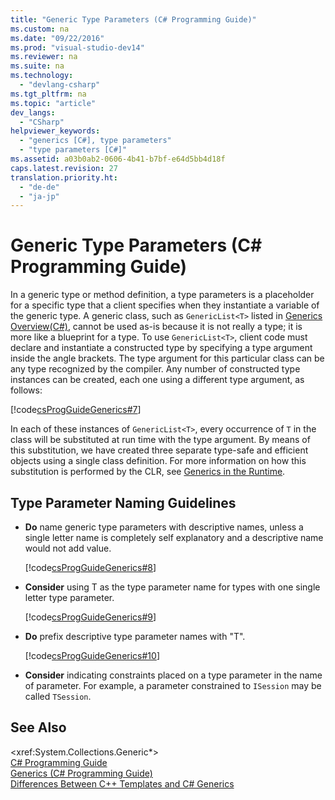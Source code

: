 ```yaml
---
title: "Generic Type Parameters (C# Programming Guide)"
ms.custom: na
ms.date: "09/22/2016"
ms.prod: "visual-studio-dev14"
ms.reviewer: na
ms.suite: na
ms.technology: 
  - "devlang-csharp"
ms.tgt_pltfrm: na
ms.topic: "article"
dev_langs: 
  - "CSharp"
helpviewer_keywords: 
  - "generics [C#], type parameters"
  - "type parameters [C#]"
ms.assetid: a03b0ab2-0606-4b41-b7bf-e64d5bb4d18f
caps.latest.revision: 27
translation.priority.ht: 
  - "de-de"
  - "ja-jp"
---
```

# Generic Type Parameters (C# Programming Guide)
In a generic type or method definition, a type parameters is a placeholder for a specific type that a client specifies when they instantiate a variable of the generic type. A generic class, such as `GenericList<T>` listed in [Generics Overview(C#)](../vs140/introduction-to-generics--csharp-programming-guide-.md), cannot be used as-is because it is not really a type; it is more like a blueprint for a type. To use `GenericList<T>`, client code must declare and instantiate a constructed type by specifying a type argument inside the angle brackets. The type argument for this particular class can be any type recognized by the compiler. Any number of constructed type instances can be created, each one using a different type argument, as follows:  
  
 [!code[csProgGuideGenerics#7](../vs140/codesnippet/CSharp/generic-type-parameters--csharp-programming-guide-_1.cs)]  
  
 In each of these instances of `GenericList<T>`, every occurrence of `T` in the class will be substituted at run time with the type argument. By means of this substitution, we have created three separate type-safe and efficient objects using a single class definition. For more information on how this substitution is performed by the CLR, see [Generics in the Runtime](../vs140/generics-in-the-run-time--csharp-programming-guide-.md).  
  
## Type Parameter Naming Guidelines  
  
-   **Do** name generic type parameters with descriptive names, unless a single letter name is completely self explanatory and a descriptive name would not add value.  
  
     [!code[csProgGuideGenerics#8](../vs140/codesnippet/CSharp/generic-type-parameters--csharp-programming-guide-_2.cs)]  
  
-   **Consider** using T as the type parameter name for types with one single letter type parameter.  
  
     [!code[csProgGuideGenerics#9](../vs140/codesnippet/CSharp/generic-type-parameters--csharp-programming-guide-_3.cs)]  
  
-   **Do** prefix descriptive type parameter names with "T".  
  
     [!code[csProgGuideGenerics#10](../vs140/codesnippet/CSharp/generic-type-parameters--csharp-programming-guide-_4.cs)]  
  
-   **Consider** indicating constraints placed on a type parameter in the name of parameter. For example, a parameter constrained to `ISession` may be called `TSession`.  
  
## See Also  
 \<xref:System.Collections.Generic*>   
 [C# Programming Guide](../vs140/csharp-programming-guide.md)   
 [Generics (C# Programming Guide)](../vs140/generics--csharp-programming-guide-.md)   
 [Differences Between C++ Templates and C# Generics](../vs140/differences-between-c---templates-and-csharp-generics--csharp-programming-guide-.md)